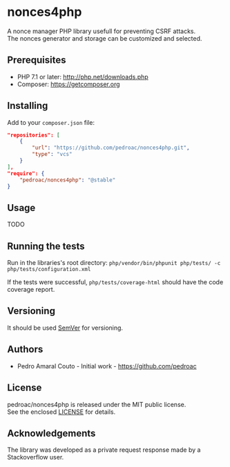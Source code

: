 # nonces4php

A nonce manager PHP library usefull for preventing CSRF attacks.  
The nonces generator and storage can be customized and selected.

## Prerequisites

- PHP 7.1 or later: http://php.net/downloads.php
- Composer: https://getcomposer.org

## Installing

Add to your `composer.json` file:

```json
"repositories": [
    {
        "url": "https://github.com/pedroac/nonces4php.git",
        "type": "vcs"
    }
],
"require": {
    "pedroac/nonces4php": "@stable"
}
```

## Usage

TODO

## Running the tests

Run in the libraries's root directory:
`php/vendor/bin/phpunit php/tests/ -c php/tests/configuration.xml`

If the tests were successful, `php/tests/coverage-html` should have the code coverage report.

## Versioning

It should be used [SemVer](http://semver.org/) for versioning.

## Authors

- Pedro Amaral Couto - Initial work - https://github.com/pedroac

## License

pedroac/nonces4php is released under the MIT public license.  
See the enclosed [LICENSE](LICENSE) for details.

## Acknowledgements

The library was developed as a private request response made by a Stackoverflow user.